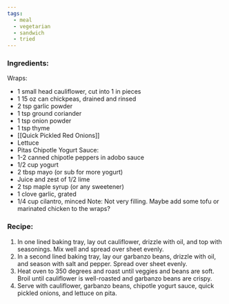 ```yaml
---
tags:
  - meal
  - vegetarian
  - sandwich
  - tried
---
```

### Ingredients:
Wraps:
- 1 small head cauliflower, cut into 1 in pieces
- 1 15 oz can chickpeas, drained and rinsed
- 2 tsp garlic powder
- 1 tsp ground coriander
- 1 tsp onion powder
- 1 tsp thyme
- [[Quick Pickled Red Onions]]
- Lettuce
- Pitas
Chipotle Yogurt Sauce:
- 1-2 canned chipotle peppers in adobo sauce
- 1/2 cup yogurt
- 2 tbsp mayo (or sub for more yogurt)
- Juice and zest of 1/2 lime
- 2 tsp maple syrup (or any sweetener)
- 1 clove garlic, grated
- 1/4 cup cilantro, minced
Note: Not very filling. Maybe add some tofu or marinated chicken to the wraps? 

### Recipe:
1. In one lined baking tray, lay out cauliflower, drizzle with oil, and top with seasonings. Mix well and spread over sheet evenly. 
2. In a second lined baking tray, lay our garbanzo beans, drizzle with oil, and season with salt and pepper. Spread over sheet evenly. 
3. Heat oven to 350 degrees and roast until veggies and beans are soft. Broil until cauliflower is well-roasted and garbanzo beans are crispy. 
4. Serve with cauliflower, garbanzo beans, chipotle yogurt sauce, quick pickled onions, and lettuce on pita. 